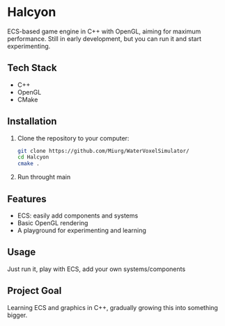 # Halcyon
ECS-based game engine in C++ with OpenGL, aiming for maximum performance. Still in early development, but you can run it and start experimenting.

## Tech Stack
- C++
- OpenGL
- CMake

## Installation
1. Clone the repository to your computer:
   ```bash
   git clone https://github.com/Miurg/WaterVoxelSimulator/
   cd Halcyon
   cmake .
2. Run throught main

## Features
- ECS: easily add components and systems
- Basic OpenGL rendering
- A playground for experimenting and learning

## Usage
Just run it, play with ECS, add your own systems/components

## Project Goal
Learning ECS and graphics in C++, gradually growing this into something bigger.
